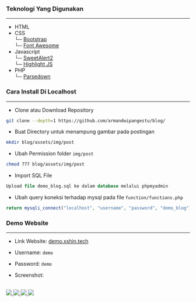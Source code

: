 ### Teknologi Yang Digunakan
<hr>

- HTML
- CSS <br>
└─ [Bootstrap](https://getbootstrap.com/)<br>
└─ [Font Awesome](https://fontawesome.com/)
- Javascript <br>
└─ [SweetAlert2](https://sweetalert2.github.io/)<br>
└─ [Highlight JS](https://highlightjs.org/)
- PHP <br>
└─ [Parsedown](https://github.com/erusev/parsedown)

### Cara Install Di Localhost
<hr>

- Clone atau Download Repository

```bash
git clone --depth=1 https://github.com/armandwipangestu/blog/
```

- Buat Directory untuk menampung gambar pada postingan

```bash
mkdir blog/assets/img/post
```

- Ubah Permission folder `img/post`

```bash
chmod 777 blog/assets/img/post 
```

- Import SQL File

```sql
Upload file demo_blog.sql ke dalam database melalui phpmyadmin

```

- Ubah query koneksi terhadap mysql pada file `function/functions.php`

```php
return mysqli_connect("localhost", "username", "password", "demo_blog");
```

### Demo Website
<hr>

- Link Website: [demo.xshin.tech](http://demo.xshin.tech)

- Username: `demo`
- Password: `demo`

- Screenshot:
<br>
<a href="https://i.ibb.co/chmfrQS/image.png" target="_blank">
  <img src="https://i.ibb.co/chmfrQS/image.png" />
</a>

<a href="https://i.ibb.co/dPcmB5s/image.png" target="_blank">
  <img src="https://i.ibb.co/dPcmB5s/image.png" />
</a>

<a href="https://i.ibb.co/phGzMTr/image.png" target="_blank">
  <img src="https://i.ibb.co/phGzMTr/image.png" />
</a>

<a href="https://i.ibb.co/p2LrgB7/image.png" target="_blank">
  <img src="https://i.ibb.co/p2LrgB7/image.png" />
</a>
